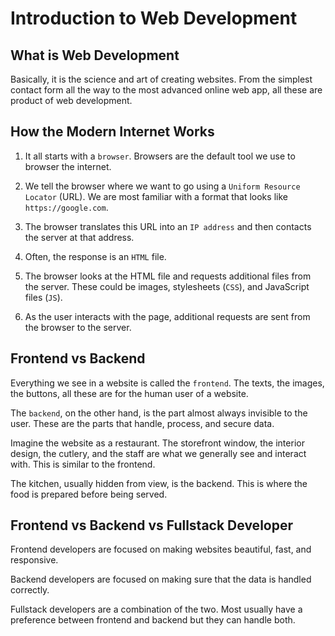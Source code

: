 # Introduction to Web Development

## What is Web Development

Basically, it is the science and art of creating websites. From the simplest contact form all the way to the most advanced online web app, all these are product of web development.


## How the Modern Internet Works

1. It all starts with a `browser`. Browsers are the default tool we use to browser the internet.

2. We tell the browser where we want to go using a `Uniform Resource Locator` (URL). We are most familiar with a format that looks like `https://google.com`.

3. The browser translates this URL into an `IP address` and then contacts the server at that address.

4. Often, the response is an `HTML` file.

5. The browser looks at the HTML file and requests additional files from the server. These could be images, stylesheets (`CSS`), and JavaScript files (`JS`).

6. As the user interacts with the page, additional requests are sent from the browser to the server.

## Frontend vs Backend

Everything we see in a website is called the `frontend`. The texts, the images, the buttons, all these are for the human user of a website.

The `backend`, on the other hand, is the part almost always invisible to the user. These are the parts that handle, process, and secure data.

Imagine the website as a restaurant. The storefront window, the interior design, the cutlery, and the staff are what we generally see and interact with. This is similar to the frontend.

The kitchen, usually hidden from view, is the backend. This is where the food is prepared before being served.

## Frontend vs Backend vs Fullstack Developer

Frontend developers are focused on making websites beautiful, fast, and responsive.

Backend developers are focused on making sure that the data is handled correctly.

Fullstack developers are a combination of the two. Most usually have a preference between frontend and backend but they can handle both.
